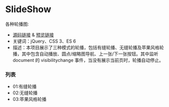 # SlideShow

各种轮播图:
- [源码链接](https://github.com/dreamqyq/SlideShow) & [预览链接](https://dreamqyq.github.io/SlideShow/)
- 关键词：jQuery、CSS 3、ES 6
- 描述：本项目展示了三种模式的轮播，包括有缝轮播、无缝轮播及苹果风格轮播，其中包含自动播放、圆点/缩略图导航、上一张/下一张按钮。其中监听 document 的 visibilitychange 事件，当没有展示当前页时，轮播自动停止。

### 列表
- 01:有缝轮播
- 02:无缝轮播
- 03:苹果风格轮播
